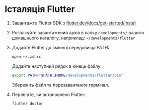 # Істаляція Flutter

1. Завантажте Flutter SDK з [flutter.dev/docs/get-started/install](https://flutter.dev/docs/get-started/install)

2. Розпакуйте завантажений архів в папку `developments/` вашого домашнього каталогу, наприклад: `~/developments/flutter`

3. Додайте Flutter до змінної середовища PATH:

    ```bash
    open ~/.zshrc
    ```
    Додайте наступний рядок в кінець файлу:
    ```bash
    export PATH="$PATH:$HOME/developments/flutter/bin"
    ```
    Збережіть файл та перезавантажте термінал.

4. Перевірте, чи встановлено Flutter:
    ```bash
    flutter doctor
    ```

    


